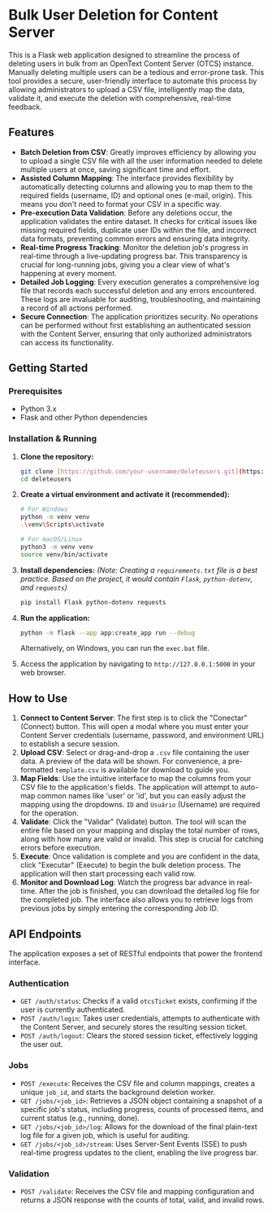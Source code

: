 # Bulk User Deletion for Content Server

This is a Flask web application designed to streamline the process of deleting users in bulk from an OpenText Content Server (OTCS) instance. Manually deleting multiple users can be a tedious and error-prone task. This tool provides a secure, user-friendly interface to automate this process by allowing administrators to upload a CSV file, intelligently map the data, validate it, and execute the deletion with comprehensive, real-time feedback.

## Features

* **Batch Deletion from CSV**: Greatly improves efficiency by allowing you to upload a single CSV file with all the user information needed to delete multiple users at once, saving significant time and effort.
* **Assisted Column Mapping**: The interface provides flexibility by automatically detecting columns and allowing you to map them to the required fields (username, ID) and optional ones (e-mail, origin). This means you don't need to format your CSV in a specific way.
* **Pre-execution Data Validation**: Before any deletions occur, the application validates the entire dataset. It checks for critical issues like missing required fields, duplicate user IDs within the file, and incorrect data formats, preventing common errors and ensuring data integrity.
* **Real-time Progress Tracking**: Monitor the deletion job's progress in real-time through a live-updating progress bar. This transparency is crucial for long-running jobs, giving you a clear view of what's happening at every moment.
* **Detailed Job Logging**: Every execution generates a comprehensive log file that records each successful deletion and any errors encountered. These logs are invaluable for auditing, troubleshooting, and maintaining a record of all actions performed.
* **Secure Connection**: The application prioritizes security. No operations can be performed without first establishing an authenticated session with the Content Server, ensuring that only authorized administrators can access its functionality.

## Getting Started

### Prerequisites

* Python 3.x
* Flask and other Python dependencies

### Installation & Running

1.  **Clone the repository:**
    ```bash
    git clone [https://github.com/your-username/deleteusers.git](https://github.com/your-username/deleteusers.git)
    cd deleteusers
    ```

2.  **Create a virtual environment and activate it (recommended):**
    ```bash
    # For Windows
    python -m venv venv
    .\venv\Scripts\activate

    # For macOS/Linux
    python3 -m venv venv
    source venv/bin/activate
    ```

3.  **Install dependencies:**
    *(Note: Creating a `requirements.txt` file is a best practice. Based on the project, it would contain `Flask`, `python-dotenv`, and `requests`)*
    ```bash
    pip install Flask python-dotenv requests
    ```

4.  **Run the application:**
    ```bash
    python -m flask --app app:create_app run --debug
    ```
    Alternatively, on Windows, you can run the `exec.bat` file.

5.  Access the application by navigating to `http://127.0.0.1:5000` in your web browser.

## How to Use

1.  **Connect to Content Server**: The first step is to click the "Conectar" (Connect) button. This will open a modal where you must enter your Content Server credentials (username, password, and environment URL) to establish a secure session.
2.  **Upload CSV**: Select or drag-and-drop a `.csv` file containing the user data. A preview of the data will be shown. For convenience, a pre-formatted `template.csv` is available for download to guide you.
3.  **Map Fields**: Use the intuitive interface to map the columns from your CSV file to the application's fields. The application will attempt to auto-map common names like 'user' or 'id', but you can easily adjust the mapping using the dropdowns. `ID` and `Usuário` (Username) are required for the operation.
4.  **Validate**: Click the "Validar" (Validate) button. The tool will scan the entire file based on your mapping and display the total number of rows, along with how many are valid or invalid. This step is crucial for catching errors before execution.
5.  **Execute**: Once validation is complete and you are confident in the data, click "Executar" (Execute) to begin the bulk deletion process. The application will then start processing each valid row.
6.  **Monitor and Download Log**: Watch the progress bar advance in real-time. After the job is finished, you can download the detailed log file for the completed job. The interface also allows you to retrieve logs from previous jobs by simply entering the corresponding Job ID.

## API Endpoints

The application exposes a set of RESTful endpoints that power the frontend interface.

### Authentication

* `GET /auth/status`: Checks if a valid `otcsTicket` exists, confirming if the user is currently authenticated.
* `POST /auth/login`: Takes user credentials, attempts to authenticate with the Content Server, and securely stores the resulting session ticket.
* `POST /auth/logout`: Clears the stored session ticket, effectively logging the user out.

### Jobs

* `POST /execute`: Receives the CSV file and column mappings, creates a unique `job_id`, and starts the background deletion worker.
* `GET /jobs/<job_id>`: Retrieves a JSON object containing a snapshot of a specific job's status, including progress, counts of processed items, and current status (e.g., running, done).
* `GET /jobs/<job_id>/log`: Allows for the download of the final plain-text log file for a given job, which is useful for auditing.
* `GET /jobs/<job_id>/stream`: Uses Server-Sent Events (SSE) to push real-time progress updates to the client, enabling the live progress bar.

### Validation

* `POST /validate`: Receives the CSV file and mapping configuration and returns a JSON response with the counts of total, valid, and invalid rows.
